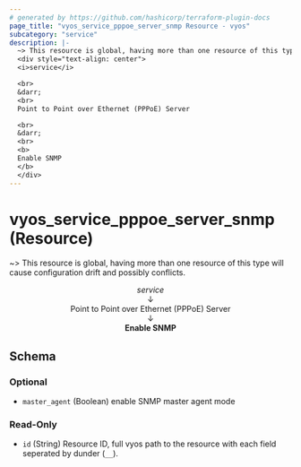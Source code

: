 ```yaml
---
# generated by https://github.com/hashicorp/terraform-plugin-docs
page_title: "vyos_service_pppoe_server_snmp Resource - vyos"
subcategory: "service"
description: |-
  ~> This resource is global, having more than one resource of this type will cause configuration drift and possibly conflicts.
  <div style="text-align: center">
  <i>service</i>

  <br>
  &darr;
  <br>
  Point to Point over Ethernet (PPPoE) Server

  <br>
  &darr;
  <br>
  <b>
  Enable SNMP
  </b>
  </div>
---
```


# vyos_service_pppoe_server_snmp (Resource)

~> This resource is global, having more than one resource of this type will cause configuration drift and possibly conflicts.

<div style="text-align: center">
<i>service</i>

<br>
&darr;
<br>
Point to Point over Ethernet (PPPoE) Server

<br>
&darr;
<br>
<b>
Enable SNMP
</b>
</div>



<!-- schema generated by tfplugindocs -->
## Schema

### Optional

- `master_agent` (Boolean) enable SNMP master agent mode

### Read-Only

- `id` (String) Resource ID, full vyos path to the resource with each field seperated by dunder (`__`).
